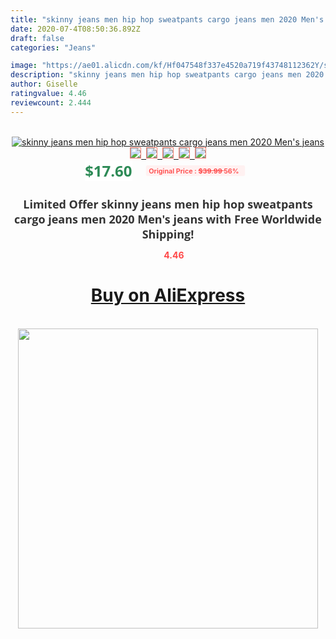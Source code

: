 ```yaml
---
title: "skinny jeans men hip hop sweatpants cargo jeans men 2020 Men's jeans"
date: 2020-07-4T08:50:36.892Z
draft: false
categories: "Jeans"

image: "https://ae01.alicdn.com/kf/Hf047548f337e4520a719f43748112362Y/skinny-jeans-men-hip-hop-sweatpants-cargo-jeans-men-2020-Men-s-jeans.jpg"
description: "skinny jeans men hip hop sweatpants cargo jeans men 2020 Men's jeans"
author: Giselle
ratingvalue: 4.46
reviewcount: 2.444
---
```

<br>
<div style="text-align: center;">
<a href="https://s.click.aliexpress.com/e/_9QUrQH" target="_blank" rel="nofollow noopener noreferrer"><img alt="skinny jeans men hip hop sweatpants cargo jeans men 2020 Men's jeans" class="magnifier-image" src="https://ae01.alicdn.com/kf/Hf047548f337e4520a719f43748112362Y/skinny-jeans-men-hip-hop-sweatpants-cargo-jeans-men-2020-Men-s-jeans.jpg_640x640.jpg">
<br>
<img style="border:1px solid salmon" src="https://ae01.alicdn.com/kf/Hf047548f337e4520a719f43748112362Y/skinny-jeans-men-hip-hop-sweatpants-cargo-jeans-men-2020-Men-s-jeans.jpg_120x120.jpg">&nbsp;&nbsp;<img style="border:1px solid salmon" src="https://ae01.alicdn.com/kf/H852653f78b2d4cfb830099938a5f0d93h/skinny-jeans-men-hip-hop-sweatpants-cargo-jeans-men-2020-Men-s-jeans.jpg_120x120.jpg">&nbsp;&nbsp;<img style="border:1px solid salmon" src="https://ae01.alicdn.com/kf/H7d8b619af6764351af1f758f03902b2eN/skinny-jeans-men-hip-hop-sweatpants-cargo-jeans-men-2020-Men-s-jeans.jpg_120x120.jpg">&nbsp;&nbsp;<img style="border:1px solid salmon" src="https://ae01.alicdn.com/kf/H2a01318d12b24d13b6e565f6887394598/skinny-jeans-men-hip-hop-sweatpants-cargo-jeans-men-2020-Men-s-jeans.jpg_120x120.jpg">&nbsp;&nbsp;<img style="border:1px solid salmon" src="https://ae01.alicdn.com/kf/Hfd56acac13654b008286f79d5d8c7f909/skinny-jeans-men-hip-hop-sweatpants-cargo-jeans-men-2020-Men-s-jeans.jpg_120x120.jpg"></a></div><br0>
<div style="text-align: center;"><span style="background-color: white; border: 0px; box-sizing: border-box; color: seagreen; display: inline-block; font-family: &quot;open sans&quot; , &quot;arial&quot; , &quot;helvetica&quot; , sans-serif , &quot;heiti&quot;; font-size: 24px; font-stretch: inherit; font-weight: 700; line-height: inherit; margin: 0px 10px 0px 0px; padding: 0px; vertical-align: middle;">$17.60 </span>
<span style="background: rgb(255 , 241 , 241); border-radius: 3px; border: 0px; box-sizing: border-box; color: #ff4747; display: inline-block; font-family: inherit; font-size: 12px; font-stretch: inherit; font-style: inherit; font-variant: inherit; font-weight: 600; line-height: inherit; margin: 0px; padding: 2px 5px; transform: scale(0.9); vertical-align: middle;">Original Price : <b style="text-decoration: line-through;">$39.99 </b> 56%&nbsp;&nbsp;</span></div>
<h1 style="color: #333333; display: inline-block; font-family: &quot;open sans&quot; , &quot;arial&quot; , &quot;helvetica&quot; , sans-serif , &quot;heiti&quot;; font-size: 18px; font-stretch: inherit; font-weight: 700; text-align: center;">Limited Offer skinny jeans men hip hop sweatpants cargo jeans men 2020 Men's jeans with Free Worldwide Shipping!</h1>
<div style="color: #ff4747; text-align: center;">
<img src="https://4.bp.blogspot.com/-M0ZcTcb-5uY/XleCXlxnR4I/AAAAAAAAAEc/OrjgMkXV1oMQFaCRZj5HQwOCBcu3w1FegCPcBGAYYCw/s1600/star.png" style="height: 15px;">&nbsp;<b>4.46</b></div>
<div class="button_cont" align="center"><a class="buynow_a" href="https://s.click.aliexpress.com/e/_9QUrQH" target="_blank" rel="nofollow noopener noreferrer"><H1>Buy on AliExpress</H1></a></div><br>
<div class="separator" style="clear: both; text-align: center;">
<img src="https://lh3.googleusercontent.com/-pTy5HemUv9M/XlePHvY0dAI/AAAAAAAAAE4/0nX5iRUoIWY8eMW9Dpxeirr157OZliDIgCLcBGAsYHQ/s1600/badge.gif" width="480">
</div>
